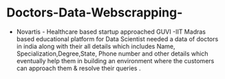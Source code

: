 # Doctors-Data-Webscrapping-
- Novartis - Healthcare based startup approached GUVI -IIT Madras based educational platform for Data Scientist needed a data of doctors in india along with their all details which includes Name, Specialization,Degree,State, Phone number and other details which eventually help them in building an environment where the customers can approach them &amp; resolve their queries .
